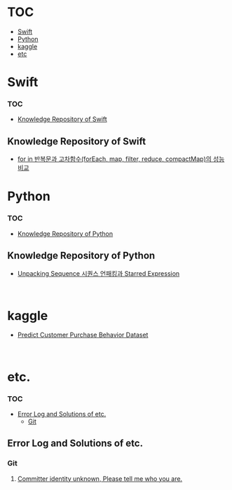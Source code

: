 

# TOC

- [Swift](#swift)
- [Python](#python)
- [kaggle](#kaggle)
- [etc](#etc)


# Swift

### TOC

- [Knowledge Repository of Swift](#knowledge-repository-of-swift)


## Knowledge Repository of Swift
- [for in 반복문과 고차함수(forEach, map, filter, reduce, compactMap)의 성능 비교](swift/performance_between_for_in_loop_and_high_order_function.md)



# Python

### TOC

- [Knowledge Repository of Python](#knowledge-repository-of-python)

## Knowledge Repository of Python
- [Unpacking Sequence 시퀀스 언패킹과 Starred Expression](python/packing_and_unpacking.md)

<br>

<!-- - [python + 가상환경 + 다양한 라이브러리 + 협업 + 깃 조건에서 의존성 관리를 어떻게 해야할까?](python/how_to_manage_dependencies_under_python_venv_collaboration_git.md) -->
<!-- - Endpoint를 효율적으로 관리하는 몇 가지 방법 -->
<!-- - Python의 데코레이터들, @classmethod, @unique? -->
<!-- - Python은 콘솔에 언제, 왜 출력할까? -->
<!-- - Python의 에러핸들링 -->
<!-- - python의 중첩, 콜백에서 벗어나기 -->

<!-- # Swift -->

# kaggle
- [Predict Customer Purchase Behavior Dataset](kaggle/customerPurchaseBehavior/README.md)

<br>

# etc.

### TOC

- [Error Log and Solutions of etc.](#error-log-and-solutions-of-etc)
    - [Git](#git)



## Error Log and Solutions of etc.

### Git

1. [Committer identity unknown, Please tell me who you are.](etc/git/committer_identity_unknown.md)
